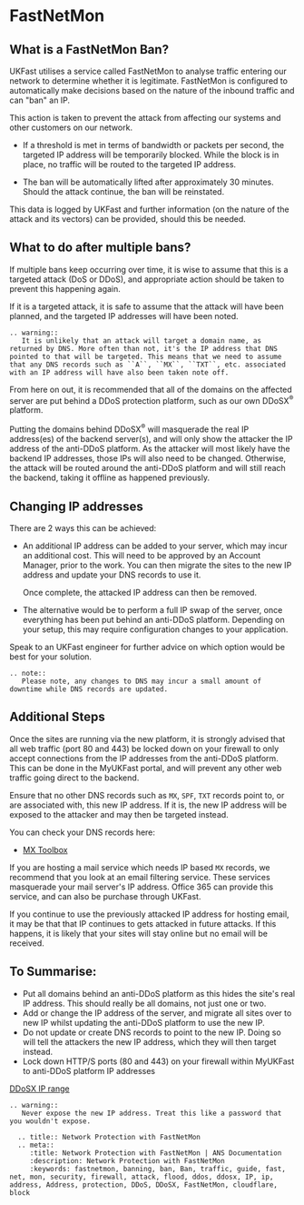 # FastNetMon

##  What is a FastNetMon Ban?

UKFast utilises a service called FastNetMon to analyse traffic entering our network to determine whether it is legitimate. FastNetMon is configured to automatically make decisions based on the nature of the inbound traffic and can "ban" an IP.

This action is taken to prevent the attack from affecting our systems and other customers on our network.

- If a threshold is met in terms of bandwidth or packets per second, the targeted IP address will be temporarily blocked. While the block is in place, no traffic will be routed to the targeted IP address.

- The ban will be automatically lifted after approximately 30 minutes. Should the attack continue, the ban will be reinstated.

This data is logged by UKFast and further information (on the nature of the attack and its vectors) can be provided, should this be needed.

## What to do after multiple bans?

If multiple bans keep occurring over time, it is wise to assume that this is a targeted attack (DoS or DDoS), and appropriate action should be taken to prevent this happening again.

If it is a targeted attack, it is safe to assume that the attack will have been planned, and the targeted IP addresses will have been noted.

```eval_rst
.. warning::
   It is unlikely that an attack will target a domain name, as returned by DNS. More often than not, it's the IP address that DNS pointed to that will be targeted. This means that we need to assume that any DNS records such as ``A``, ``MX``, ``TXT``, etc. associated with an IP address will have also been taken note off.

```

From here on out, it is recommended that all of the domains on the affected server are put behind a DDoS protection platform, such as our own DDoSX<sup>®</sup> platform.

Putting the domains behind DDoSX<sup>®</sup> will masquerade the real IP address(es) of the backend server(s), and will only show the attacker the IP address of the anti-DDoS platform. As the attacker will most likely have the backend IP addresses, those IPs will also need to be changed. Otherwise, the attack will be routed around the anti-DDoS platform and will still reach the backend, taking it offline as happened previously.

## Changing IP addresses

There are 2 ways this can be achieved:

 - An additional IP address can be added to your server, which may incur an additional cost. This will need to be approved by an Account Manager, prior to the work. You can then migrate the sites to the new IP address and update your DNS records to use it.

   Once complete, the attacked IP address can then be removed.

 - The alternative would be to perform a full IP swap of the server, once everything has been put behind an anti-DDoS platform. Depending on your setup, this may require configuration changes to your application.

Speak to an UKFast engineer for further advice on which option would be best for your solution.

```eval_rst
.. note::
   Please note, any changes to DNS may incur a small amount of downtime while DNS records are updated.
```

## Additional Steps

Once the sites are running via the new platform, it is strongly advised that all web traffic (port 80 and 443) be locked down on your firewall to only accept connections from the IP addresses from the anti-DDoS platform. This can be done in the MyUKFast portal, and will prevent any other web traffic going direct to the backend.

Ensure that no other DNS records such as `MX`, `SPF`, `TXT` records point to, or are associated with, this new IP address. If it is, the new IP address will be exposed to the attacker and may then be targeted instead.

You can check your DNS records here:

* [MX Toolbox](https://mxtoolbox.com/DNSLookup.aspx)

If you are hosting a mail service which needs IP based ``MX`` records, we recommend that you look at an email filtering service. These services masquerade your mail server's IP address. Office 365 can provide this service, and can also be purchase through UKFast.

If you continue to use the previously attacked IP address for hosting email, it may be that that IP continues to gets attacked in future attacks. If this happens, it is likely that your sites will stay online but no email will be received.

## To Summarise:

* Put all domains behind an anti-DDoS platform as this hides the site's real IP address. This should really be all domains, not just one or two.
* Add or change the IP address of the server, and migrate all sites over to new IP whilst updating the anti-DDoS platform to use the new IP.
* Do not update or create DNS records to point to the new IP. Doing so will tell the attackers the new IP address, which they will then target instead.
* Lock down HTTP/S ports (80 and 443) on your firewall within MyUKFast to anti-DDoS platform IP addresses

[DDoSX IP range](/security/ddos/ips)

```
.. warning::
   Never expose the new IP address. Treat this like a password that you wouldn't expose.
```

```eval_rst
  .. title:: Network Protection with FastNetMon
  .. meta::
     :title: Network Protection with FastNetMon | ANS Documentation
     :description: Network Protection with FastNetMon
     :keywords: fastnetmon, banning, ban, Ban, traffic, guide, fast, net, mon, security, firewall, attack, flood, ddos, ddosx, IP, ip, address, Address, protection, DDoS, DDoSX, FastNetMon, cloudflare, block
```

